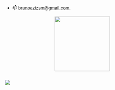 - 📫 brunoazizsm@gmail.com.

<div align="center">
  <a href="https://github.com/brspring">
  <img height="180em" src="https://github-readme-stats.vercel.app/api/top-langs/?username=brspring&layout=compact&langs_count=7&theme=outrun"/>
</div>
  
  ##

  <div>
    <a href="https://www.linkedin.com/in/bruno-spring-827879230/" target="_blank"><img src="https://img.shields.io/badge/-LinkedIn-%230077B5?style=for-the-badge&logo=linkedin&logoColor=white" target="_blank"></a> 
  <div/>
  
